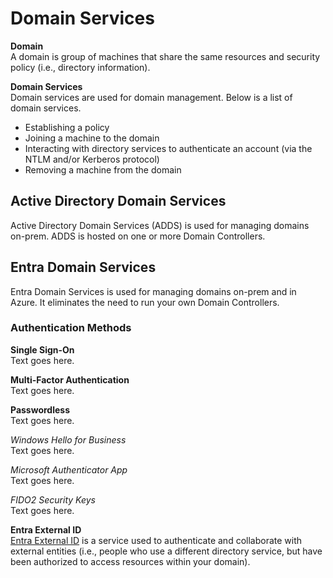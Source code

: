 # Domain Services

**Domain**  
A domain is group of machines that share the same resources and security policy (i.e., directory information).

**Domain Services**  
Domain services are used for domain management. Below is a list of domain services.
* Establishing a policy 
* Joining a machine to the domain
* Interacting with directory services to authenticate an account (via the NTLM and/or Kerberos protocol)
* Removing a machine from the domain

## Active Directory Domain Services
Active Directory Domain Services (ADDS) is used for managing domains on-prem. ADDS is hosted on one or more Domain Controllers. 

## Entra Domain Services  
Entra Domain Services is used for managing domains on-prem and in Azure. It eliminates the need to run your own Domain Controllers. 

### Authentication Methods
**Single Sign-On**  
Text goes here.

**Multi-Factor Authentication**  
Text goes here.

**Passwordless**  
Text goes here.

*Windows Hello for Business*  
Text goes here.

*Microsoft Authenticator App*  
Text goes here.

*FIDO2 Security Keys*  
Text goes here.

**Entra External ID**  
[Entra External ID](/azure/services/security/directory/entra-external-id/README.md) is a service used to authenticate and collaborate with external entities (i.e., people who use a different directory service, but have been authorized to access resources within your domain). 
